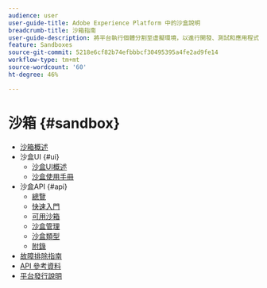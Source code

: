 ```yaml
---
audience: user
user-guide-title: Adobe Experience Platform 中的沙盒說明
breadcrumb-title: 沙箱指南
user-guide-description: 將平台執行個體分割至虛擬環境，以進行開發、測試和應用程式部署。
feature: Sandboxes
source-git-commit: 5218e6cf82b74efbbbcf30495395a4fe2ad9fe14
workflow-type: tm+mt
source-wordcount: '60'
ht-degree: 46%

---
```



# 沙箱 {#sandbox}

* [沙箱概述](home.md)
* 沙盒UI {#ui}
   * [沙盒UI概述](ui/overview.md)
   * [沙盒使用手冊](ui/user-guide.md)
* 沙盒API {#api}
   * [總覽](api/overview.md)
   * [快速入門](api/getting-started.md)
   * [可用沙箱](api/available.md)
   * [沙盒管理](api/sandboxes.md)
   * [沙盒類型](api/types.md)
   * [附錄](api/appendix.md)
* [故障排除指南](troubleshooting-guide.md)
* [API 參考資料](https://www.adobe.io/experience-platform-apis/references/sandbox)
* [平台發行說明](https://www.adobe.com/go/platform-release-notes-en)